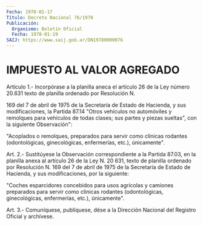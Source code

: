 ```yaml
---
Fecha: 1978-01-17
Título: Decreto Nacional 76/1978
Publicación:
  Organismo: Boletín Oficial
  Fecha: 1978-01-19
SAIJ: https://www.saij.gob.ar/DN19780000076
---
```

# IMPUESTO AL VALOR AGREGADO

<a id="1"></a>
Artículo 1.- Incorpórase a la planilla aneca el artículo 26 de la Ley  número  20.631 texto de planilla ordenado por Resolución N.

169 del 7 de abril  de 1975 de la Secretaría de Estado de Hacienda, y  sus  modificaciones,   la  Partida  87.14  "Otros  vehículos  no automóviles y remolques para  vehículos de todas clases; sus partes y piezas sueltas", con la siguiente Observación":

"Acoplados  o  remolques,  preparados  para  servir  como  clínicas rodantes  (odontológicas,  ginecológicas,    enfermerías,    etc.), únicamente".

<a id="2"></a>
Art.  2.-  Sustitúyese  la  Observación  correspondiente  a la Partida 87.03, en la planilla anexa al artículo 26 de la Ley N.  20 631,  texto  de  planilla  ordenado  por Resolución N. 169 del 7 de abril  de  1975  de  la Secretaría de Estado  de  Hacienda,  y  sus modificaciones, por la siguiente:

"Coches esparcidores concebidos  para  usos  agrícolas  y  camiones preparados  para  servir  como  clínicas  rodantes  (odontológicas, ginecológicas, enfermerías, etc.), únicamente".

<a id="3"></a>
Art. 3.- Comuníquese, publíquese, dése a la Dirección Nacional del Registro Oficial y archívese.